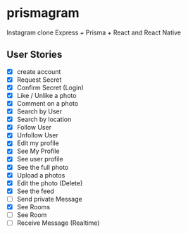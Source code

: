 # prismagram

Instagram clone Express + Prisma + React and React Native

## User Stories

- [x] create account
- [x] Request Secret
- [x] Confirm Secret (Login)
- [x] Like / Unlike a photo
- [x] Comment on a photo
- [x] Search by User
- [x] Search by location
- [x] Follow User
- [x] Unfollow User
- [x] Edit my profile
- [x] See My Profile
- [x] See user profile
- [x] See the full photo
- [x] Upload a photos
- [x] Edit the photo (Delete)
- [x] See the feed
- [ ] Send private Message
- [x] See Rooms
- [ ] See Room
- [ ] Receive Message (Realtime)